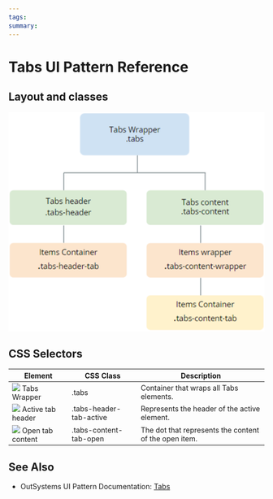 ```yaml
---
tags:
summary: 
---
```


# Tabs UI Pattern Reference
## Layout and classes
![](images/Tabs_layout.png)

## CSS Selectors

**Element** |  **CSS Class** |  **Description**  
---|---|---  
![](images/css_selector.png) Tabs Wrapper  |  .tabs  |  Container that wraps all Tabs elements.  
![](images/css_selector.png) Active tab header  |  .tabs-header-tab-active  |  Represents the header of the active element.  
![](images/css_selector.png) Open tab content  |  .tabs-content-tab-open  |  The dot that represents the content of the open item. 





 ## See Also

* OutSystems UI Pattern Documentation: [Tabs](https://success.outsystems.com/Documentation/11/Developing_an_Application/Design_UI/Patterns/Using_Mobile_Patterns/Tabs_Pattern)

